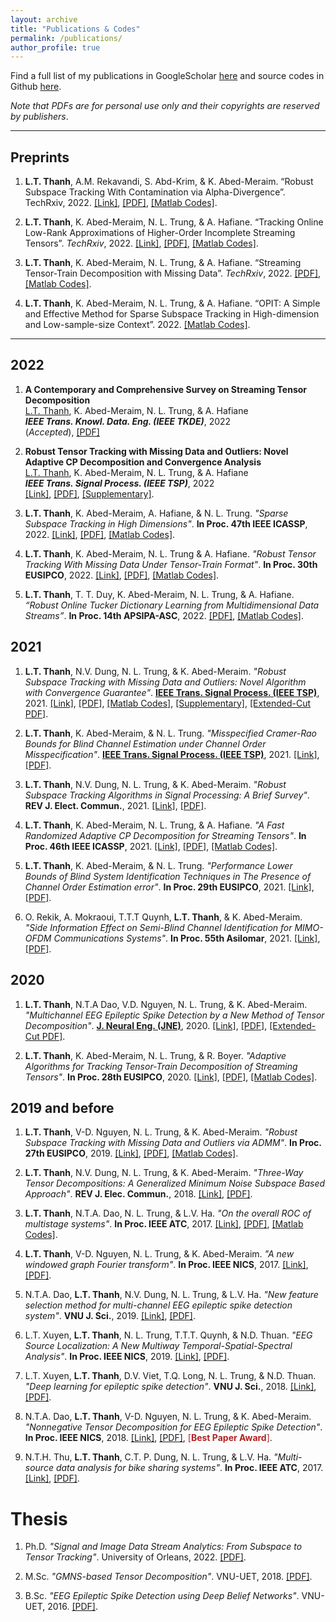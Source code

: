 ```yaml
---
layout: archive
title: "Publications & Codes"
permalink: /publications/
author_profile: true
---
```


Find a full list of my publications in GoogleScholar [here](https://scholar.google.com.vn/citations?user=_6GEXU4AAAAJ&hl=en) and source codes in Github [here](https://github.com/thanhtbt).

*Note that PDFs are for personal use only and their copyrights are reserved by publishers*.

---

Preprints
----

1. **L.T. Thanh**, A.M. Rekavandi, S. Abd-Krim, & K. Abed-Meraim. “Robust Subspace Tracking With Contamination via Alpha-Divergence”. TechRxiv, 2022. [[Link]](https://www.techrxiv.org/articles/preprint/Robust_Subspace_Tracking_With_Contamination_Mitigation_via_-Divergence/21385335), <a href="https://thanhtbt.github.io/files/2023_aFAPI.pdf">[PDF]</a>, [[Matlab Codes]](https://github.com/thanhtbt/aFAPI). 

1. **L.T. Thanh**, K. Abed-Meraim, N. L. Trung, & A. Hafiane. “Tracking Online Low-Rank Approximations of Higher-Order Incomplete Streaming Tensors”. *TechRxiv*, 2022. [[Link]](https://www.techrxiv.org/articles/preprint/Tracking_Online_Low-Rank_Approximations_of_Higher-Order_Incomplete_Streaming_Tensors/19704034), [[PDF]](https://drive.google.com/file/d/12OQrkKvKZVU3-4-3fjtLKLQuplNcOhmZ/view?usp=sharing), [[Matlab Codes]](https://github.com/thanhtbt/Tensor_Tracking).

1. **L.T. Thanh**, K. Abed-Meraim, N. L. Trung, & A. Hafiane. “Streaming Tensor-Train Decomposition with Missing Data”. *TechRxiv*, 2022.  [[PDF]](https://www.techrxiv.org/articles/preprint/Streaming_Tensor-Train_Decomposition_with_Missing_Data/20141156), [[Matlab Codes]](https://github.com/thanhtbt/ATT-miss). 


1. **L.T. Thanh**, K. Abed-Meraim, N. L. Trung, & A. Hafiane. “OPIT: A Simple and Effective Method for Sparse Subspace Tracking in High-dimension and
Low-sample-size Context”. 2022.  [[Matlab Codes]](https://github.com/thanhtbt/SST).


---

2022
----

1. **A Contemporary and Comprehensive Survey on Streaming Tensor Decomposition**<br> <span style="text-decoration:underline">L.T. Thanh</span>, K. Abed-Meraim, N. L. Trung, & A. Hafiane<br> ***IEEE Trans. Knowl. Data. Eng. (IEEE TKDE)***, 2022<br> (*Accepted*), [[PDF]](https://www.techrxiv.org/articles/preprint/A_Contemporary_and_Comprehensive_Survey_on_Streaming_Tensor_Decomposition/20105966) 

1. **Robust Tensor Tracking with Missing Data and Outliers: Novel Adaptive CP Decomposition and Convergence Analysis**<br><span style="text-decoration:underline">L.T. Thanh</span>, K. Abed-Meraim, N. L. Trung, & A. Hafiane<br>***IEEE Trans. Signal Process. (IEEE TSP)***, 2022<br>[[Link]](https://ieeexplore.ieee.org/document/9866940), <a href="https://thanhtbt.github.io/files/2022_TSP_RACP%20(Raw).pdf"> [PDF]</a>, <a href="https://thanhtbt.github.io/files/2022_TSP_RACP_Supplementary.pdf"> [Supplementary]</a>.

1. **L.T. Thanh**, K. Abed-Meraim, A. Hafiane, & N. L. Trung. *"Sparse Subspace Tracking in High Dimensions"*. **In Proc. 47th IEEE ICASSP**, 2022. [[Link]](https://ieeexplore.ieee.org/document/9746546), <a href="https://thanhtbt.github.io/files/2022_ICASSP%20-%20Sparse%20Subspace%20Tracking%20in%20High%20Dimensions.pdf"> [PDF]</a>, [[Matlab Codes]](https://github.com/thanhtbt/SST).


1. **L.T. Thanh**, K. Abed-Meraim, N. L. Trung & A. Hafiane. *"Robust Tensor Tracking With Missing Data Under Tensor-Train Format"*. **In Proc. 30th EUSIPCO**, 2022. [[Link]](https://ieeexplore.ieee.org/document/9909702),  <a href="https://thanhtbt.github.io/files/2022_EUSIPCO-Robust%20Tensor%20Tracking%20with%20Missing%20Data%20under%20Tensor-Train%20Format.pdf"> [PDF]</a>, [[Matlab Codes]](https://github.com/thanhtbt/ROBOT).

1. **L.T. Thanh**, T. T. Duy, K. Abed-Meraim, N. L. Trung, & A. Hafiane. *“Robust Online Tucker Dictionary Learning from Multidimensional Data Streams”*. **In Proc. 14th APSIPA-ASC**, 2022. <a href="https://thanhtbt.github.io/files/2022_APSIPA_Robust%20Online%20Tucker%20Dictionary%20Learning%20from%20Multidimensional%20Data%20Streams.pdf"> [PDF]</a>, [[Matlab Codes]](https://github.com/thanhtbt/ROTDL).


2021
----
1. **L.T. Thanh**, N.V. Dung, N. L. Trung, & K. Abed-Meraim. *"Robust Subspace Tracking with Missing Data and Outliers: Novel Algorithm with Convergence Guarantee"*. <span style="text-decoration:underline"> **IEEE Trans. Signal Process. (IEEE TSP)**</span>, 2021. [[Link]](https://ieeexplore.ieee.org/document/9381678), [[PDF]](https://drive.google.com/file/d/1LqwEKT_6HNw525yVILXikMSR95P8KwB1/view), [[Matlab Codes]](https://github.com/thanhtbt/RST), [[Supplementary]](https://drive.google.com/file/d/1YnJ8zdwy60vzPHIzhlY08fXYGvFU4k_T/view?usp=sharing), <a href="https://thanhtbt.github.io/files/2021_PETRELS_ADMM_Full_Report.pdf"> [Extended-Cut PDF]</a>. 

 
1. **L.T. Thanh**, K. Abed-Meraim, & N. L. Trung. *"Misspecified Cramer-Rao Bounds for Blind Channel Estimation under Channel Order Misspecification"*. <span style="text-decoration:underline"> **IEEE Trans. Signal Process. (IEEE TSP)**</span>, 2021.  [[Link]](https://ieeexplore.ieee.org/document/9537597), [[PDF]](https://drive.google.com/file/d/1QeIRxPiVJCJ3WoVv9EPGSIWPthoW1FBi/view).

 
1. **L.T. Thanh**, N.V. Dung, N. L. Trung, & K. Abed-Meraim. *"Robust Subspace Tracking Algorithms in Signal Processing: A Brief Survey"*. **REV J. Elect. Commun.**, 2021.  [[Link]](https://rev-jec.org/index.php/rev-jec/article/view/270), [[PDF]](https://drive.google.com/file/d/14XWoITbCiZmQjJBO6hmQvnH_iIuTYz-w/view).
 

1. **L.T. Thanh**, K. Abed-Meraim, N. L. Trung, & A. Hafiane. *"A Fast Randomized Adaptive CP Decomposition for Streaming Tensors"*. **In Proc. 46th IEEE ICASSP**, 2021. [[Link]](https://ieeexplore.ieee.org/document/9413554), [[PDF]](https://drive.google.com/file/d/1DAUTPryASpIoDxUZlRW_jzMSFeOS5EPm/view), [[Matlab Codes]](https://github.com/thanhtbt/ROLCP). 

1. **L.T. Thanh**, K. Abed-Meraim, & N. L. Trung. *"Performance Lower Bounds of Blind System Identification Techniques in The Presence of Channel Order Estimation error"*. **In Proc. 29th EUSIPCO**, 2021. [[Link]](https://ieeexplore.ieee.org/document/9615921), [[PDF]](https://drive.google.com/file/d/1H0w8OBMVRq2rsSNT-QjtcWSBTJ-H1UYd/view). 

1. O. Rekik, A. Mokraoui, T.T.T Quynh, **L.T. Thanh**, & K. Abed-Meraim. *"Side Information Effect on Semi-Blind Channel Identification for MIMO-OFDM Communications Systems"*. **In Proc. 55th Asilomar**, 2021.   [[Link]](https://ieeexplore.ieee.org/document/9723265), [[PDF]](https://drive.google.com/file/d/19GUQ3qFgFpcKL5QaKPrqEw3CCvIF55aw/view). 


2020
----

1. **L.T. Thanh**, N.T.A Dao, V.D. Nguyen, N. L. Trung, & K. Abed-Meraim. *"Multichannel EEG Epileptic Spike Detection by a New Method of Tensor Decomposition"*. <span style="text-decoration:underline"> **J. Neural Eng. (JNE)**</span>, 2020.  [[Link]](https://iopscience.iop.org/article/10.1088/1741-2552/ab5247), [[PDF]](https://drive.google.com/file/d/152TeB1p8MqDRZaUGkoZS0gieajeQ4sQO/view?usp=sharing), [[Extended-Cut PDF]](https://drive.google.com/file/d/1tmyBUx9CKHekFk5XyDNHN25qSdWUEnEB/view).   


1. **L.T. Thanh**, K. Abed-Meraim, N. L. Trung, & R. Boyer. *"Adaptive Algorithms for Tracking Tensor-Train Decomposition of Streaming Tensors"*. **In Proc. 28th EUSIPCO**, 2020. [[Link]](https://ieeexplore.ieee.org/document/9287780), [[PDF]](https://drive.google.com/file/d/1A4lvKG7PMVyTBYyYsA2H9SZpr9hyfhUE/view), [[Matlab Codes]](https://github.com/thanhtbt/ATT). 



2019 and before
----
1. **L.T. Thanh**, V-D. Nguyen, N. L. Trung,  & K. Abed-Meraim. *"Robust Subspace Tracking with Missing Data and Outliers via ADMM"*.  **In Proc. 27th EUSIPCO**, 2019. [[Link]](https://ieeexplore.ieee.org/document/8903031), [[PDF]](https://drive.google.com/file/d/1fOfWjUdMgUuOI7yWpouid3BMb29QQzkr/view), [[Matlab Codes]](https://github.com/thanhtbt/RST). 

1. **L.T. Thanh**, N.V. Dung, N. L. Trung, & K. Abed-Meraim. *"Three-Way Tensor Decompositions: A Generalized Minimum Noise Subspace Based Approach"*. **REV J. Elec. Commun.**, 2018.  [[Link]](https://rev-jec.org/index.php/rev-jec/article/view/196), [[PDF]](https://drive.google.com/file/d/1ZGGLmtGhVj_OloLK9MRzyCOHaASNoGTD/view). 

1. **L.T. Thanh**, N.T.A. Dao, N. L. Trung, & L.V. Ha. *"On the overall ROC of multistage systems"*. **In Proc. IEEE ATC**, 2017.  [[Link]](https://ieeexplore.ieee.org/document/8167623), [[PDF]](https://drive.google.com/file/d/1bY5jYU1Fjj9uaN_iBiFk4ch56sOG2J0e/view), [[Matlab Codes]](https://github.com/thanhtbt/ROC).


1. **L.T. Thanh**, V-D. Nguyen, N. L. Trung, & K. Abed-Meraim. *"A new windowed graph Fourier transform"*. **In Proc. IEEE NICS**, 2017.  [[Link]](https://ieeexplore.ieee.org/document/8108055), [[PDF]](https://drive.google.com/file/d/16FiMg-Yek-ZKN2Jn4_7T_ZQu3nmkUA8g/view).


1. N.T.A. Dao, **L.T. Thanh**, N.V. Dung, N. L. Trung, & L.V. Ha. *"New feature selection method for multi-channel EEG epileptic spike detection system"*. **VNU J. Sci.**, 2019. [[Link]](https://jcsce.vnu.edu.vn/index.php/jcsce/article/view/230), [[PDF]](https://drive.google.com/file/d/1npc8-DjZYuTKAsAVMu15tq4UjoVgfstP/view).

1. L.T. Xuyen, **L.T. Thanh**, N. L. Trung, T.T.T. Quynh, & N.D. Thuan. *"EEG Source Localization: A New Multiway Temporal-Spatial-Spectral Analysis"*. **In Proc. IEEE NICS**, 2019. [[Link]](https://ieeexplore.ieee.org/document/9023865), [[PDF]](https://drive.google.com/file/d/1_gtc2ZZrhb5cLq3R3U_LxV-fI_qFir5U/view).


1. L.T. Xuyen, **L.T. Thanh**, D.V. Viet, T.Q. Long, N. L. Trung, & N.D. Thuan. *"Deep learning for epileptic spike detection"*. **VNU J. Sci.**, 2018. [[Link]](https://jcsce.vnu.edu.vn/index.php/jcsce/article/view/156), [[PDF]](https://drive.google.com/file/d/1WneJlybazBSw69EQQP29Ff31g1Yuueor/view).  

1. N.T.A. Dao, **L.T. Thanh**, V-D. Nguyen, N. L. Trung, & K. Abed-Meraim. *"Nonnegative Tensor Decomposition for EEG Epileptic Spike Detection"*. **In Proc. IEEE NICS**, 2018. [[Link]](https://ieeexplore.ieee.org/document/8606822), [[PDF]](https://drive.google.com/file/d/1dgFTYBNQaNYwyzs_o_9TDs1kt-6Eck_9/view), <span style="color:#B22222">[**Best Paper Award**]</span>.
 
1. N.T.H. Thu, **L.T. Thanh**, C.T. P. Dung, N. L. Trung, & L.V. Ha. *"Multi-source data analysis for bike sharing systems"*. **In Proc. IEEE ATC**, 2017.   [[Link]](https://ieeexplore.ieee.org/document/8167624), [[PDF]](https://drive.google.com/file/d/1NjVyvt8vBpnLQz2VIqXb2VJaxZ4CchCL/view).

Thesis
=====

1. Ph.D. *"Signal and Image Data Stream Analytics: From Subspace to Tensor Tracking"*. University of Orleans, 2022.  <a href="https://thanhtbt.github.io/files/Thesis_LTThanh_10pt.pdf">[PDF]</a>.

1. M.Sc. *"GMNS-based Tensor Decomposition"*. VNU-UET, 2018. [[PDF]](https://drive.google.com/file/d/1XVqd0ESbK4vAvaO8jELdOwkXNKBF0sux/view).

1. B.Sc. *"EEG Epileptic Spike Detection using Deep Belief Networks"*. VNU-UET, 2016. [[PDF]](https://drive.google.com/file/d/1XUmCnS4TsY_weq0mm90Bz5YHb4-t6ath/view). 
